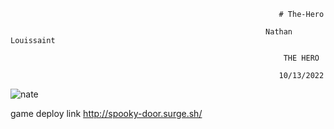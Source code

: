                                                                 # The-Hero
                                                 
                                                             Nathan Louissaint

                                                                 THE HERO

                                                                10/13/2022

                    


<img src ="https://scontent-atl3-2.xx.fbcdn.net/v/t39.30808-6/314975041_3266496616942823_7974049502012511666_n.jpg?stp=dst-jpg_s1080x2048&_nc_cat=104&ccb=1-7&_nc_sid=730e14&_nc_ohc=BpU1hhlciQEAX9gNokM&tn=-25jhJ4PMG_A0SAH&_nc_ht=scontent-atl3-2.xx&oh=00_AfCypTEbVmvmkweyUfBXeApOs1bxzsW5OpTQm8dx9sgn7g&oe=6373383E" alt="nate">



game deploy link 
http://spooky-door.surge.sh/
